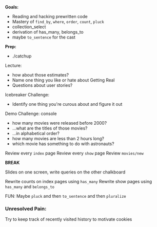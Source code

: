 **Goals:**

- Reading and hacking prewritten code
- Mastery of `find_by`, `where`, `order`, `count`, `pluck`
- collection_select
- derivation of has_many, belongs_to
- maybe `to_sentence` for the cast

**Prep:**

- ./catchup

Lecture:
  - how about those estimates?
  - Name one thing you like or hate about Getting Real
  - Questions about user stories?

Icebreaker Challenge:
  - Identify one thing you're curous about and figure it out


Demo Challenge: console
  - how many movies were released before 2000?
  - ...what are the titles of those movies?
  - ...in alphabetical order?
  - how many movies are less than 2 hours long?
  - which movie has something to do with astronauts?

Review every `index` page
Review every `show` page
Review `movies/new`


**BREAK**

Slides on one screen, write queries on the other chalkboard

Rewrite counts on index pages using `has_many`
Rewrite show pages using `has_many` and `belongs_to`

FUN: Maybe `pluck` and then `to_sentence` and then `pluralize`

### Unresolved Pain:

Try to keep track of recently visited history to motivate cookies
